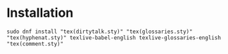 # Installation

```shell
sudo dnf install "tex(dirtytalk.sty)" "tex(glossaries.sty)" "tex(hyphenat.sty)" texlive-babel-english texlive-glossaries-english "tex(comment.sty)"
```
